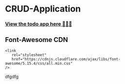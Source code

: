 # CRUD-Application

### [View the todo app here 🚀🚀🚀](https://crud-application-delta.vercel.app/)

## Font-Awesome CDN

```
<link
   rel="stylesheet"
   href="https://cdnjs.cloudflare.com/ajax/libs/font-awesome/5.15.4/css/all.min.css"
/>
```

dfgdfg
